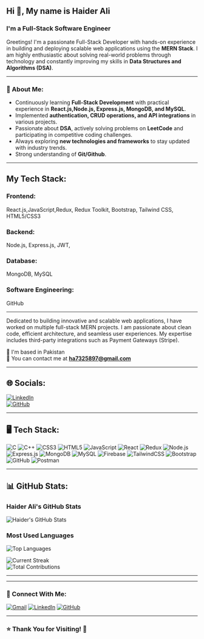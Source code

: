 ## Hi 👋, My name is Haider Ali
### I'm a Full-Stack Software Engineer

Greetings! I'm a passionate Full-Stack Developer with hands-on experience in building and deploying scalable web applications using the **MERN Stack**. I am highly enthusiastic about solving real-world problems through technology and constantly improving my skills in **Data Structures and Algorithms (DSA)**.

---

### 🚀 About Me:
- Continuously learning **Full-Stack Development** with practical experience in **React.js,Node.js, Express.js, MongoDB, and MySQL**.
- Implemented **authentication, CRUD operations, and API integrations** in various projects.
- Passionate about **DSA**, actively solving problems on **LeetCode** and participating in competitive coding challenges.
- Always exploring **new technologies and frameworks** to stay updated with industry trends.
- Strong understanding of **Git/Github**.

---
## My Tech Stack:

### Frontend:
React.js,JavaScript,Redux, Redux Toolkit, Bootstrap, Tailwind CSS, HTML5/CSS3

### Backend:
Node.js, Express.js, JWT,

### Database:
MongoDB, MySQL

### Software Engineering:
GitHub

---

Dedicated to building innovative and scalable web applications, I have worked on multiple full-stack MERN projects. I am passionate about clean code, efficient architecture, and seamless user experiences. My expertise includes third-party integrations such as Payment Gateways (Stripe).

📍 I'm based in Pakistan  
📧 You can contact me at **ha7325897@gmail.com**

---

## 🌐 Socials:
[![LinkedIn](https://img.shields.io/badge/LinkedIn-0077B5?style=for-the-badge&logo=linkedin&logoColor=white)](https://www.linkedin.com/in/haider-ali21/)  
[![GitHub](https://img.shields.io/badge/GitHub-181717?style=for-the-badge&logo=github&logoColor=white)](https://github.com/HaiderAli777)

---

## 🖥️ Tech Stack:
![C](https://img.shields.io/badge/C-A8B9CC?style=for-the-badge&logo=c&logoColor=white)
![C++](https://img.shields.io/badge/C%2B%2B-00599C?style=for-the-badge&logo=c%2B%2B&logoColor=white)
![CSS3](https://img.shields.io/badge/CSS3-1572B6?style=for-the-badge&logo=css3&logoColor=white)
![HTML5](https://img.shields.io/badge/HTML5-E34F26?style=for-the-badge&logo=html5&logoColor=white)
![JavaScript](https://img.shields.io/badge/JavaScript-F7DF1E?style=for-the-badge&logo=javascript&logoColor=black)
![React](https://img.shields.io/badge/React-20232A?style=for-the-badge&logo=react&logoColor=61DAFB)
![Redux](https://img.shields.io/badge/Redux-764ABC?style=for-the-badge&logo=redux&logoColor=white)
![Node.js](https://img.shields.io/badge/Node.js-339933?style=for-the-badge&logo=nodedotjs&logoColor=white)
![Express.js](https://img.shields.io/badge/Express.js-000000?style=for-the-badge&logo=express&logoColor=white)
![MongoDB](https://img.shields.io/badge/MongoDB-4EA94B?style=for-the-badge&logo=mongodb&logoColor=white)
![MySQL](https://img.shields.io/badge/MySQL-4479A1?style=for-the-badge&logo=mysql&logoColor=white)
![Firebase](https://img.shields.io/badge/Firebase-FFCA28?style=for-the-badge&logo=firebase&logoColor=black)
![TailwindCSS](https://img.shields.io/badge/TailwindCSS-38B2AC?style=for-the-badge&logo=tailwind-css&logoColor=white)
![Bootstrap](https://img.shields.io/badge/Bootstrap-7952B3?style=for-the-badge&logo=bootstrap&logoColor=white)
![GitHub](https://img.shields.io/badge/GitHub-181717?style=for-the-badge&logo=github&logoColor=white)
![Postman](https://img.shields.io/badge/Postman-FF6C37?style=for-the-badge&logo=postman&logoColor=white)

---

## 📊 GitHub Stats:

### Haider Ali's GitHub Stats

![Haider's GitHub Stats](https://github-readme-stats.vercel.app/api?username=HaiderAli777&show_icons=true&theme=radical)
### Most Used Languages

![Top Languages](https://github-readme-stats.vercel.app/api/top-langs/?username=HaiderAli777&layout=compact&theme=radical)
<div align="leftr">
  
 ![Current Streak](https://github-readme-streak-stats.herokuapp.com/?user=HaiderAli777&theme=radical)  
![Total Contributions](https://komarev.com/ghpvc/?username=HaiderAli777&color=green)


</div>




---

---



### 📩 Connect With Me:
[![Gmail](https://img.shields.io/badge/Email-ha7325897@gmail.com-red?style=for-the-badge&logo=gmail&logoColor=white)](mailto:ha7325897@gmail.com)
[![LinkedIn](https://img.shields.io/badge/LinkedIn-HaiderAli-blue?style=for-the-badge&logo=linkedin&logoColor=white)](https://www.linkedin.com/in/haider-ali21/)
[![GitHub](https://img.shields.io/badge/GitHub-HaiderAli777-181717?style=for-the-badge&logo=github&logoColor=white)](https://github.com/HaiderAli777)

---

### ⭐ **Thank You for Visiting!** 🚀
